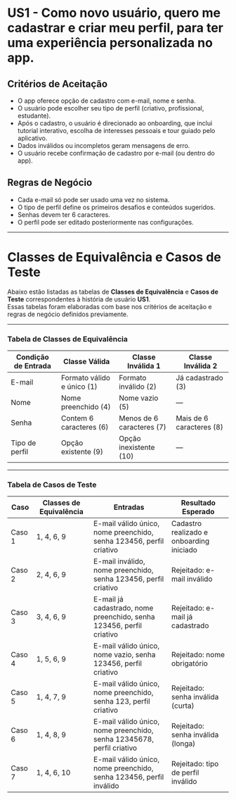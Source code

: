 # US1 - Como novo usuário, quero me cadastrar e criar meu perfil, para ter uma experiência personalizada no app.

## Critérios de Aceitação

- O app oferece opção de cadastro com e-mail, nome e senha.  
- O usuário pode escolher seu tipo de perfil (criativo, profissional, estudante).  
- Após o cadastro, o usuário é direcionado ao onboarding, que inclui tutorial interativo, escolha de interesses pessoais e tour guiado pelo aplicativo.  
- Dados inválidos ou incompletos geram mensagens de erro.  
- O usuário recebe confirmação de cadastro por e-mail (ou dentro do app).

## Regras de Negócio

- Cada e-mail só pode ser usado uma vez no sistema.  
- O tipo de perfil define os primeiros desafios e conteúdos sugeridos.  
- Senhas devem ter 6 caracteres.  
- O perfil pode ser editado posteriormente nas configurações.

---

# Classes de Equivalência e Casos de Teste

Abaixo estão listadas as tabelas de **Classes de Equivalência** e **Casos de Teste** correspondentes à história de usuário **US1**.  
Essas tabelas foram elaboradas com base nos critérios de aceitação e regras de negócio definidos previamente.

---

### Tabela de Classes de Equivalência

| Condição de Entrada | Classe Válida                  | Classe Inválida 1        | Classe Inválida 2         |
|---------------------|--------------------------------|--------------------------|----------------------------|
| E-mail              | Formato válido e único (1)     | Formato inválido (2)     | Já cadastrado (3)          |
| Nome                | Nome preenchido (4)            | Nome vazio (5)           | —                          |
| Senha               | Contem 6 caracteres (6)        | Menos de 6 caracteres (7) | Mais de 6 caracteres (8)   |
| Tipo de perfil      | Opção existente (9)            | Opção inexistente (10)   | —                          |

---

### Tabela de Casos de Teste

| Caso   | Classes de Equivalência | Entradas                                                                 | Resultado Esperado                           |
|--------|--------------------------|--------------------------------------------------------------------------|-----------------------------------------------|
| Caso 1 | 1, 4, 6, 9              | E-mail válido único, nome preenchido, senha 123456, perfil criativo      | Cadastro realizado e onboarding iniciado    |
| Caso 2 | 2, 4, 6, 9              | E-mail inválido, nome preenchido, senha 123456, perfil criativo          | Rejeitado: e-mail inválido                 |
| Caso 3 | 3, 4, 6, 9              | E-mail já cadastrado, nome preenchido, senha 123456, perfil criativo     | Rejeitado: e-mail já cadastrado            |
| Caso 4 | 1, 5, 6, 9              | E-mail válido único, nome vazio, senha 123456, perfil criativo           | Rejeitado: nome obrigatório                |
| Caso 5 | 1, 4, 7, 9              | E-mail válido único, nome preenchido, senha 123, perfil criativo         | Rejeitado: senha inválida (curta)          |
| Caso 6 | 1, 4, 8, 9              | E-mail válido único, nome preenchido, senha 12345678, perfil criativo    | Rejeitado: senha inválida (longa)          |
| Caso 7 | 1, 4, 6, 10             | E-mail válido único, nome preenchido, senha 123456, perfil inválido      | Rejeitado: tipo de perfil inválido         |



